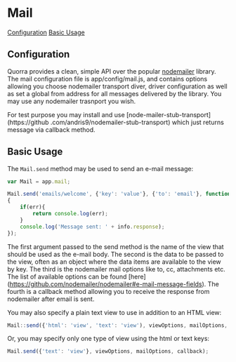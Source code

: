# Mail

[Configuration](#configuration)
[Basic Usage](#basic-usage)


## Configuration

Quorra provides a clean, simple API over the popular [nodemailer](https://github.com/nodemailer/nodemailer) library.
The mail configuration file is app/config/mail.js, and contains options allowing you choose nodemailer transport
diver, driver configuration as well as set a global from address for all messages delivered by the library. You may
use any nodemailer trasnport you wish.

For test purpose you may install and use [node-mailer-stub-transport](https://github
.com/andris9/nodemailer-stub-transport) which just returns message via callback method.

## Basic Usage

The `Mail.send` method may be used to send an e-mail message:

```javascript
var Mail = app.mail;

Mail.send('emails/welcome', {'key': 'value'}, {'to': 'email'}, function(err, info)
{
    if(err){
        return console.log(err);
    }
    console.log('Message sent: ' + info.response);
});
```
The first argument passed to the send method is the name of the view that should be used as the e-mail body. The
second is the data to be passed to the view, often as an object where the data items are available to the view by key.
The third is the nodemailer mail options like to, cc, attachments etc. The list of available options can be found [here]
(https://github.com/nodemailer/nodemailer#e-mail-message-fields). The fourth is a callback method allowing you to
receive the response from nodemailer after email is sent.

You may also specify a plain text view to use in addition to an HTML view:

```javascript
Mail::send({'html': 'view', 'text': 'view'), viewOptions, mailOptions, callback);
```

Or, you may specify only one type of view using the html or text keys:

```javascript
Mail.send({'text': 'view'}, viewOptions, mailOptions, callback);
```